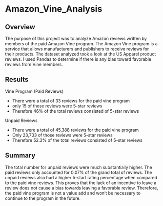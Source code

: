 # Amazon_Vine_Analysis

## Overview
The purpose of this project was to analyze Amazon reviews written by members of the paid Amazon Vine program. The Amazon Vine program is a service that allows manufacturers and publishers to receive reviews for their products. The dataset analyzed took a look at the US Apparel product reviews. I used Pandas to determine if there is any bias toward favorable reviews from Vine members. 

## Results
Vine Program (Paid Reviews)
* There were a total of 33 reviews for the paid vine program 
* only 15 of those reviews were 5-star reviews 
* Therefore 46% of the total reviews consisted of 5-star reviews

Unpaid Reviews
* There were a total of 45,388 reviews for the paid vine program 
* Only 23,733 of those reviews were 5-star reviews 
* Therefore 52.3% of the total reviews consisted of 5-star reviews

## Summary 
The total number for unpaid reviews were much substantially higher. The paid reviews only accounted for 0.07% of the grand total of reviews. The unpaid reviews also had a higher 5-start rating percentage when compared to the paid vine reviews.  This proves that the lack of an incentive to leave a review does not cause a bias towards leaving a favorable review. Therefore, the paid vine program is not a value add and won’t be necessary to continue to the program in the future. 
